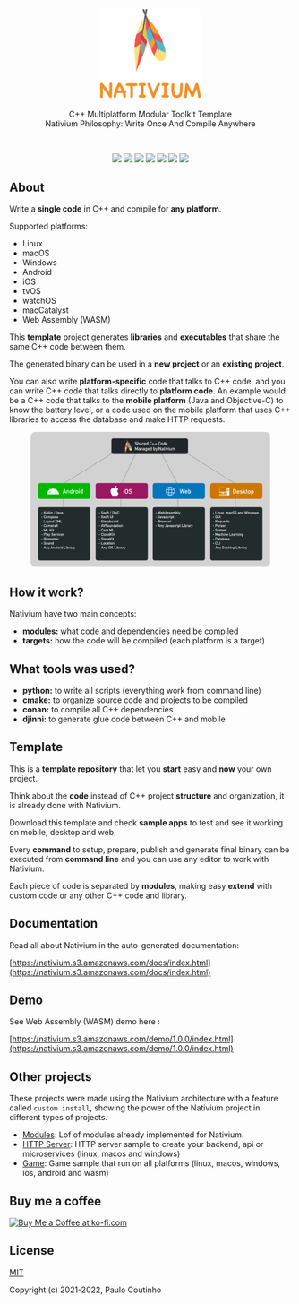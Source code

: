 <p align="center">
    <a href="https://github.com/nativium/nativium" target="_blank" rel="noopener noreferrer">
        <img width="180" src="extras/images/logo.png" alt="Nativium Logo">
    </a>
    <br>
    <br>
    C++ Multiplatform Modular Toolkit Template
    <br>
    Nativium Philosophy: Write Once And Compile Anywhere
    <br>
</p>

<br>

<p align="center">
    <a href="https://github.com/nativium/nativium/actions/workflows/linux.yml"><img src="https://github.com/nativium/nativium/actions/workflows/linux.yml/badge.svg"></a>
    <a href="https://github.com/nativium/nativium/actions/workflows/macos.yml"><img src="https://github.com/nativium/nativium/actions/workflows/macos.yml/badge.svg"></a>
    <a href="https://github.com/nativium/nativium/actions/workflows/windows.yml"><img src="https://github.com/nativium/nativium/actions/workflows/windows.yml/badge.svg"></a>
    <a href="https://github.com/nativium/nativium/actions/workflows/ios.yml"><img src="https://github.com/nativium/nativium/actions/workflows/ios.yml/badge.svg"></a>
    <a href="https://github.com/nativium/nativium/actions/workflows/android.yml"><img src="https://github.com/nativium/nativium/actions/workflows/android.yml/badge.svg"></a>
    <a href="https://github.com/nativium/nativium/actions/workflows/wasm.yml"><img src="https://github.com/nativium/nativium/actions/workflows/wasm.yml/badge.svg"></a>
    <a href="https://github.com/nativium/nativium/actions/workflows/docs.yml"><img src="https://github.com/nativium/nativium/actions/workflows/docs.yml/badge.svg"></a>
</p>

## About

Write a **single code** in C++ and compile for **any platform**.

Supported platforms:

- Linux
- macOS
- Windows
- Android
- iOS
- tvOS
- watchOS
- macCatalyst
- Web Assembly (WASM)

This **template** project generates **libraries** and **executables** that share the same C++ code between them.

The generated binary can be used in a **new project** or an **existing project**.

You can also write **platform-specific** code that talks to C++ code, and you can write C++ code that talks directly to **platform code**. An example would be a C++ code that talks to the **mobile platform** (Java and Objective-C) to know the battery level, or a code used on the mobile platform that uses C++ libraries to access the database and make HTTP requests.

<p align="center">
    <a href="https://github.com/nativium/nativium" target="_blank" rel="noopener noreferrer">
        <img src="extras/images/guide.png" alt="Nativium Guide" style="width: 85%; max-width: 700px;">
    </a>
</p>

## How it work?

Nativium have two main concepts:

- **modules:** what code and dependencies need be compiled
- **targets:** how the code will be compiled (each platform is a target)

## What tools was used?

- **python:** to write all scripts (everything work from command line)
- **cmake:** to organize source code and projects to be compiled
- **conan:** to compile all C++ dependencies
- **djinni:** to generate glue code between C++ and mobile

## Template

This is a **template repository** that let you **start** easy and **now** your own project.

Think about the **code** instead of C++ project **structure** and organization, it is already done with Nativium.

Download this template and check **sample apps** to test and see it working on mobile, desktop and web.

Every **command** to setup, prepare, publish and generate final binary can be executed from **command line** and you can use any editor to work with Nativium.

Each piece of code is separated by **modules**, making easy **extend** with custom code or any other C++ code and library.

## Documentation

Read all about Nativium in the auto-generated documentation:

[https://nativium.s3.amazonaws.com/docs/index.html](https://nativium.s3.amazonaws.com/docs/index.html)

## Demo

See Web Assembly (WASM) demo here :

[https://nativium.s3.amazonaws.com/demo/1.0.0/index.html](https://nativium.s3.amazonaws.com/demo/1.0.0/index.html)

## Other projects

These projects were made using the Nativium architecture with a feature called `custom install`, showing the power of the Nativium project in different types of projects.

- [Modules](https://github.com/nativium/nativium-modules): Lof of modules already implemented for Nativium.
- [HTTP Server](https://github.com/nativium/nativium-http-server): HTTP server sample to create your backend, api or microservices (linux, macos and windows)
- [Game](https://github.com/nativium/nativium-game): Game sample that run on all platforms (linux, macos, windows, ios, android and wasm)

## Buy me a coffee

<a href='https://ko-fi.com/paulocoutinho' target='_blank'><img height='36' style='border:0px;height:36px;' src='https://az743702.vo.msecnd.net/cdn/kofi1.png?v=2' border='0' alt='Buy Me a Coffee at ko-fi.com' /></a>

## License

[MIT](http://opensource.org/licenses/MIT)

Copyright (c) 2021-2022, Paulo Coutinho
